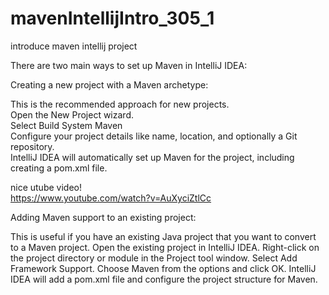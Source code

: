 # mavenIntellijIntro_305_1
introduce maven intellij project<br>

There are two main ways to set up Maven in IntelliJ IDEA:<br>

Creating a new project with a Maven archetype:<br>

This is the recommended approach for new projects.<br>
Open the New Project wizard.<br>
Select Build System Maven <br>
Configure your project details like name, location, and optionally a Git repository.<br>
IntelliJ IDEA will automatically set up Maven for the project, including creating a pom.xml file.

nice utube video! <br>
https://www.youtube.com/watch?v=AuXyciZtlCc  <br>


Adding Maven support to an existing project:

This is useful if you have an existing Java project that you want to convert to a Maven project.
Open the existing project in IntelliJ IDEA.
Right-click on the project directory or module in the Project tool window.
Select Add Framework Support.
Choose Maven from the options and click OK.
IntelliJ IDEA will add a pom.xml file and configure the project structure for Maven.
